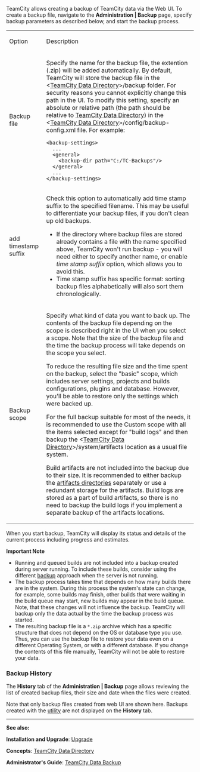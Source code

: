 [//]: # (title: Creating Backup from TeamCity Web UI)
[//]: # (auxiliary-id: Creating Backup from TeamCity Web UI)
TeamCity allows creating a backup of TeamCity data via the Web UI. To create a backup file, navigate to the __Administration | Backup__ page, specify backup parameters as described below, and start the backup process.

<table><tr>

<td>

Option


</td>

<td>

Description


</td></tr><tr>

<td>

Backup file


</td>

<td>

Specify the name for the backup file, the extention (.zip) will be added automatically. By default, TeamCity will store the backup file in the \<[TeamCity Data Directory](teamcity-data-directory.md)\>/backup  folder. For security reasons you cannot explicitly change this path in the UI. To modify this setting, specify an absolute or relative path (the path should be relative to [TeamCity Data Directory](teamcity-data-directory.md)) in the \<[TeamCity Data Directory](teamcity-data-directory.md)\>\/config\/backup-config.xml file. For example:


```Shell
<backup-settings>
  ...
  <general>
    <backup-dir path="C:/TC-Backups"/>
  </general>
  ...
</backup-settings>
```




</td></tr><tr>

<td>

add timestamp suffix


</td>

<td>

Check this option to automatically add time stamp suffix to the specified filename. This may be useful to differentiate your backup files, if you don't clean up old backups.

<note>

* If the directory where backup files are stored already contains a file with the name specified above, TeamCity won't run backup \- you will need either to specify another name, or enable _time stamp suffix_ option, which allows you to avoid this.
* Time stamp suffix has specific format: sorting backup files alphabetically will also sort them chronologically.
</note>


</td></tr><tr>

<td>

Backup scope


</td>

<td>

Specify what kind of data you want to back up. The contents of the backup file depending on the scope is described right in the UI when you select a scope. Note that the size of the backup file and the time the backup process will take depends on the scope you select.

To reduce the resulting file size and the time spent on the backup, select the "basic" scope, which includes server settings, projects and builds configurations, plugins and database. However, you'll be able to restore only the settings which were backed up.

For the full backup suitable for most of the needs, it is recommended to use the Custom scope with all the items selected except for "build logs" and then backup the \<[TeamCity Data Directory](teamcity-data-directory.md)&gt;/system/artifacts location as a usual file system.

Build artifacts are not included into the backup due to their size. It is recommended to either backup the [artifacts directories](teamcity-configuration-and-maintenance.md) separately or use a redundant storage for the artifacts. Build logs are stored as a part of build artifacts, so there is no need to backup the build logs if you implement a separate backup of the artifacts locations.


</td></tr></table>

When you start backup, TeamCity will display its status and details of the current process including progress and estimates.

<note>

__Important Note__

* Running and queued builds are not included into a backup created during server running. To include these builds, consider using the different [backup](creating-backup-via-maintaindb-command-line-tool.md) approach when the server is not running.
* The backup process takes time that depends on how many builds there are in the system. During this process the system's state can change, for example, some builds may finish, other builds that were waiting in the build queue may start, new builds may appear in the build queue. Note, that these changes will not influence the backup. TeamCity will backup only the data actual by the time the backup process was started.
* The resulting backup file is a `*.zip` archive which has a specific structure that does not depend on the OS or database type you use. Thus, you can use the backup file to restore your data even on a different Operating System, or with a different database. If you change the contents of this file manually, TeamCity will not be able to restore your data.

</note>

 

### Backup History

The __History__ tab of the __Administration | Backup__ page  allows reviewing the list of created backup files, their size and date when the files were created.

 Note that only backup files created from web UI are shown here. Backups created with the [utility](creating-backup-via-maintaindb-command-line-tool.md) are not displayed on the __History__ tab.

 __  __

__See also:__

__Installation and Upgrade__: [Upgrade](upgrade.md) 

__Concepts__: [TeamCity Data Directory](teamcity-data-directory.md)  

__Administrator's Guide__: [TeamCity Data Backup](teamcity-data-backup.md)
